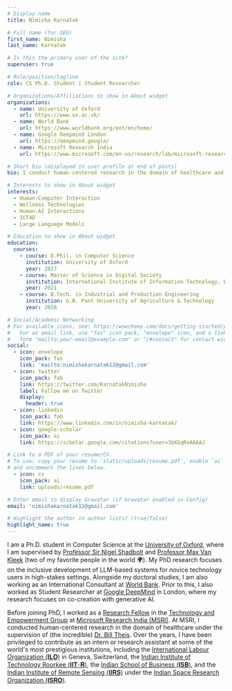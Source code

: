```yaml
---
# Display name
title: Nimisha Karnatak

# Full name (for SEO)
first_name: Nimisha
last_name: Karnatak

# Is this the primary user of the site?
superuser: true

# Role/position/tagline
role: CS Ph.D. Student | Student Researcher

# Organizations/Affiliations to show in About widget
organizations:
  - name: University of Oxford
    url: https://www.ox.ac.uk/
  - name: World Bank
    url: https://www.worldbank.org/ext/en/home/
  - name: Google Deepmind London
    url: https://deepmind.google/
  - name: Microsoft Research India
    url: https://www.microsoft.com/en-us/research/lab/microsoft-research-india/

# Short bio (displayed in user profile at end of posts)
bio: I conduct human-centered research in the domain of healthcare and accessibility.

# Interests to show in About widget
interests:
  - Human-Computer Interaction
  - Wellness Technologies
  - Human-AI Interactions
  - ICT4D
  - Large Language Models

# Education to show in About widget
education:
  courses:
    - course: D.Phil. in Computer Science
      institution: University of Oxford
      year: 2027
    - course: Master of Science in Digital Society
      institution: International Institute of Information Technology, Bangalore
      year: 2021
    - course: B.Tech. in Industrial and Production Engineering
      institution: G.B. Pant University of Agriculture & Technology
      year: 2018

# Social/Academic Networking
# For available icons, see: https://wowchemy.com/docs/getting-started/page-builder/#icons
#   For an email link, use "fas" icon pack, "envelope" icon, and a link in the
#   form "mailto:your-email@example.com" or "/#contact" for contact widget.
social:
  - icon: envelope
    icon_pack: fas
    link: 'mailto:nimishakarnatak12@gmail.com'
  - icon: twitter
    icon_pack: fab
    link: https://twitter.com/KarnatakNimisha
    label: Follow me on Twitter
    display:
      header: true
  - icon: linkedin
    icon_pack: fab
    link: https://www.linkedin.com/in/nimisha-karnatak/
  - icon: google-scholar
    icon_pack: ai
    link: https://scholar.google.com/citations?user=3bXGqRoAAAAJ

# Link to a PDF of your resume/CV.
# To use: copy your resume to `static/uploads/resume.pdf`, enable `ai` icons in `params.yaml`,
# and uncomment the lines below.
  - icon: cv
    icon_pack: ai
    link: uploads/resume.pdf

# Enter email to display Gravatar (if Gravatar enabled in Config)
email: 'nimishakarnatak12@gmail.com'

# Highlight the author in author lists? (true/false)
highlight_name: true
---
```


<!-- My research is driven by the fundamental need to address the inequalities faced by underserved populations, with the ultimate mission of improving their quality of life. This commitment shapes my ongoing  -->

I am a Ph.D. student in Computer Science at the [University of Oxford](https://www.ox.ac.uk/), where I am supervised by [Professor Sir Nigel Shadbolt](https://en.wikipedia.org/wiki/Nigel_Shadbolt) and [Professor Max Van Kleek](https://www.cs.ox.ac.uk/people/max.vankleek/) (two of my favorite people in the world 🌍). My PhD research focuses on the inclusive development of LLM-based systems for novice technology users in high-stakes settings. Alongside my doctoral studies, I am also working as an International Consultant at [World Bank](https://www.worldbank.org/ext/en/home). Prior to this, I also worked as Student Researcher at [Google DeepMind](https://deepmind.google/) in London, where my research focuses on co-creation with generative AI.

Before joining PhD, I worked as a [Research Fellow](https://www.microsoft.com/en-us/research/academic-program/research-fellows-program-at-microsoft-research-india/) in the [Technology and Empowerment Group](https://www.microsoft.com/en-us/research/theme/technology-and-empowerment/) at [Microsoft Research India (MSRI)](https://www.microsoft.com/en-us/research/lab/microsoft-research-india/). At MSRI, I conducted human-centered research in the domain of healthcare under the supervision of (the incredible) [Dr. Bill Theis](https://en.wikipedia.org/wiki/Bill_Thies). Over the years, I have been privileged to contribute as an intern or research assistant at some of the world's most prestigious institutions, including the [International Labour Organization (𝐈𝐋𝐎)](https://www.ilo.org/) in Geneva, Switzerland, the [Indian Institute of Technology Roorkee (𝐈𝐈𝐓-𝐑)](https://www.iitr.ac.in/), the [Indian School of Business (𝐈𝐒𝐁)](https://www.isb.edu/en.html), and the [Indian Institute of Remote Sensing (𝐈𝐈𝐑𝐒)](https://www.iirs.gov.in/) under the [Indian Space Research Organization (𝐈𝐒𝐑𝐎)](https://www.isro.gov.in/).

<!-- {{< icon name="download" pack="fas" >}} Download my {{< staticref "uploads/resume.pdf" "newtab" >}}resumé{{< /staticref >}}. -->
